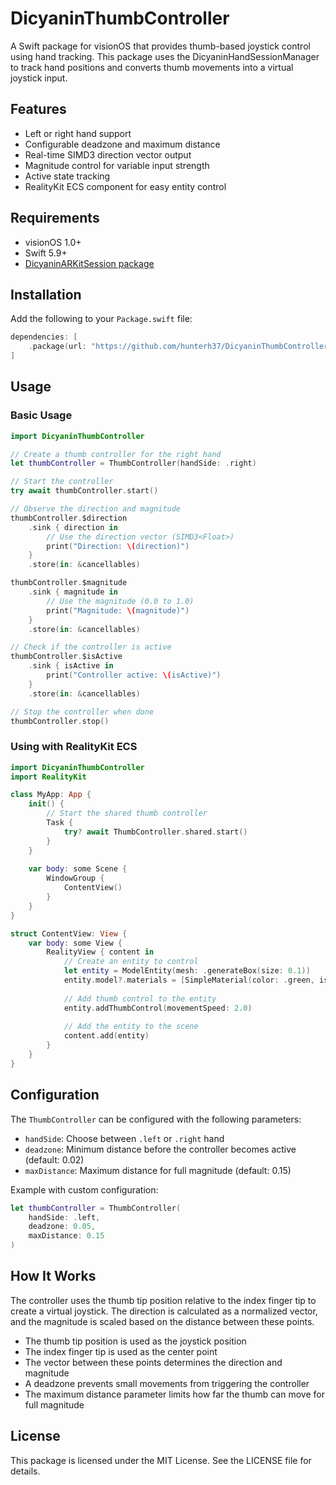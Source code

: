 # DicyaninThumbController

A Swift package for visionOS that provides thumb-based joystick control using hand tracking. This package uses the DicyaninHandSessionManager to track hand positions and converts thumb movements into a virtual joystick input.

## Features

- Left or right hand support
- Configurable deadzone and maximum distance
- Real-time SIMD3 direction vector output
- Magnitude control for variable input strength
- Active state tracking
- RealityKit ECS component for easy entity control

## Requirements

- visionOS 1.0+
- Swift 5.9+
- [DicyaninARKitSession package](https://github.com/hunterh37/DicyaninARKitSession)

## Installation

Add the following to your `Package.swift` file:

```swift
dependencies: [
    .package(url: "https://github.com/hunterh37/DicyaninThumbController.git", from: "1.0.0")
]
```

## Usage

### Basic Usage

```swift
import DicyaninThumbController

// Create a thumb controller for the right hand
let thumbController = ThumbController(handSide: .right)

// Start the controller
try await thumbController.start()

// Observe the direction and magnitude
thumbController.$direction
    .sink { direction in
        // Use the direction vector (SIMD3<Float>)
        print("Direction: \(direction)")
    }
    .store(in: &cancellables)

thumbController.$magnitude
    .sink { magnitude in
        // Use the magnitude (0.0 to 1.0)
        print("Magnitude: \(magnitude)")
    }
    .store(in: &cancellables)

// Check if the controller is active
thumbController.$isActive
    .sink { isActive in
        print("Controller active: \(isActive)")
    }
    .store(in: &cancellables)

// Stop the controller when done
thumbController.stop()
```

### Using with RealityKit ECS

```swift
import DicyaninThumbController
import RealityKit

class MyApp: App {
    init() {
        // Start the shared thumb controller
        Task {
            try? await ThumbController.shared.start()
        }
    }
    
    var body: some Scene {
        WindowGroup {
            ContentView()
        }
    }
}

struct ContentView: View {
    var body: some View {
        RealityView { content in
            // Create an entity to control
            let entity = ModelEntity(mesh: .generateBox(size: 0.1))
            entity.model?.materials = [SimpleMaterial(color: .green, isMetallic: false)]
            
            // Add thumb control to the entity
            entity.addThumbControl(movementSpeed: 2.0)
            
            // Add the entity to the scene
            content.add(entity)
        }
    }
}
```

## Configuration

The `ThumbController` can be configured with the following parameters:

- `handSide`: Choose between `.left` or `.right` hand
- `deadzone`: Minimum distance before the controller becomes active (default: 0.02)
- `maxDistance`: Maximum distance for full magnitude (default: 0.15)

Example with custom configuration:

```swift
let thumbController = ThumbController(
    handSide: .left,
    deadzone: 0.05,
    maxDistance: 0.15
)
```

## How It Works

The controller uses the thumb tip position relative to the index finger tip to create a virtual joystick. The direction is calculated as a normalized vector, and the magnitude is scaled based on the distance between these points.

- The thumb tip position is used as the joystick position
- The index finger tip is used as the center point
- The vector between these points determines the direction and magnitude
- A deadzone prevents small movements from triggering the controller
- The maximum distance parameter limits how far the thumb can move for full magnitude

## License

This package is licensed under the MIT License. See the LICENSE file for details. 
